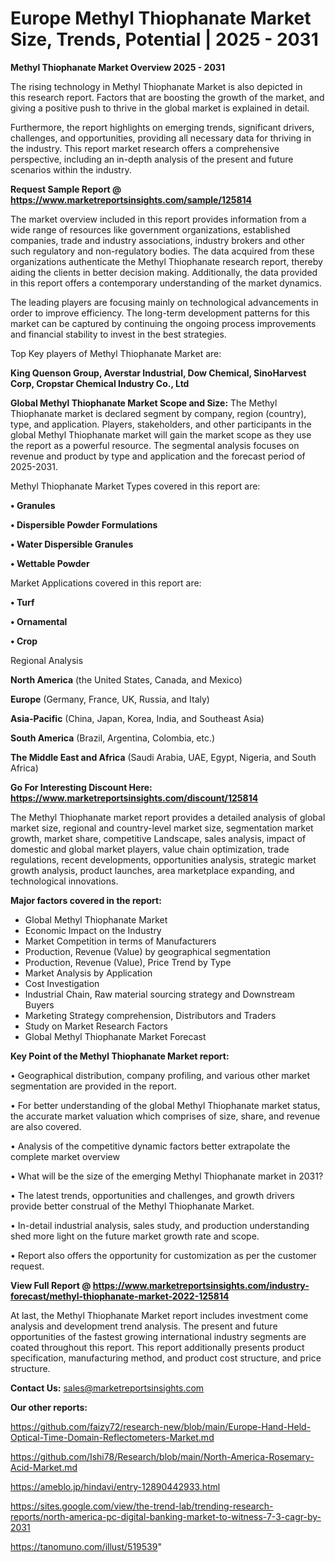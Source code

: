 # Europe Methyl Thiophanate Market Size, Trends, Potential | 2025 - 2031

<Strong> Methyl Thiophanate Market Overview 2025 - 2031</strong>

The rising technology in Methyl Thiophanate Market is also depicted in this research report. Factors that are boosting the growth of the market, and giving a positive push to thrive in the global market is explained in detail.

Furthermore, the report highlights on emerging trends, significant drivers, challenges, and opportunities, providing all necessary data for thriving in the industry. This report market research offers a comprehensive perspective, including an in-depth analysis of the present and future scenarios within the industry.

<strong>Request Sample Report @ <a href=https://www.marketreportsinsights.com/sample/125814>https://www.marketreportsinsights.com/sample/125814</a></strong>

The market overview included in this report provides information from a wide range of resources like government organizations, established companies, trade and industry associations, industry brokers and other such regulatory and non-regulatory bodies. The data acquired from these organizations authenticate the Methyl Thiophanate research report, thereby aiding the clients in better decision making. Additionally, the data provided in this report offers a contemporary understanding of the market dynamics.

The leading players are focusing mainly on technological advancements in order to improve efficiency. The long-term development patterns for this market can be captured by continuing the ongoing process improvements and financial stability to invest in the best strategies.

Top Key players of Methyl Thiophanate Market are:

<strong>King Quenson Group, Averstar Industrial, Dow Chemical, SinoHarvest Corp, Cropstar Chemical Industry Co., Ltd</strong>

<strong><b>Global Methyl Thiophanate Market Scope and Size:</b></strong>
The Methyl Thiophanate market is declared segment by company, region (country), type, and application. Players, stakeholders, and other participants in the global Methyl Thiophanate market will gain the market scope as they use the report as a powerful resource. The segmental analysis focuses on revenue and product by type and application and the forecast period of 2025-2031.

Methyl Thiophanate Market Types covered in this report are:

<strong>• Granules

• Dispersible Powder Formulations

• Water Dispersible Granules

• Wettable Powder</strong>

Market Applications covered in this report are:

<strong>• Turf

• Ornamental

• Crop</strong> 

Regional Analysis

<strong>North America</strong> (the United States, Canada, and Mexico)

<strong>Europe</strong> (Germany, France, UK, Russia, and Italy)

<strong>Asia-Pacific</strong> (China, Japan, Korea, India, and Southeast Asia)

<strong>South America</strong> (Brazil, Argentina, Colombia, etc.)

<strong>The Middle East and Africa</strong> (Saudi Arabia, UAE, Egypt, Nigeria, and South Africa)

<strong>Go For Interesting Discount Here: <a href=https://www.marketreportsinsights.com/discount/125814>https://www.marketreportsinsights.com/discount/125814</a></strong>

The Methyl Thiophanate market report provides a detailed analysis of global market size, regional and country-level market size, segmentation market growth, market share, competitive Landscape, sales analysis, impact of domestic and global market players, value chain optimization, trade regulations, recent developments, opportunities analysis, strategic market growth analysis, product launches, area marketplace expanding, and technological innovations.

<strong><b>Major factors covered in the report:</b></strong>
<ul>
  <li>Global Methyl Thiophanate Market </li>
  <li>Economic Impact on the Industry</li>
  <li>Market Competition in terms of Manufacturers</li>
  <li>Production, Revenue (Value) by geographical segmentation</li>
  <li>Production, Revenue (Value), Price Trend by Type</li>
  <li>Market Analysis by Application</li>
  <li>Cost Investigation</li>
  <li>Industrial Chain, Raw material sourcing strategy and Downstream Buyers</li>
  <li>Marketing Strategy comprehension, Distributors and Traders</li>
  <li>Study on Market Research Factors</li>
  <li>Global Methyl Thiophanate Market Forecast</li>
</ul>

<strong><b>Key Point of the Methyl Thiophanate Market report:</b></strong>

• Geographical distribution, company profiling, and various other market segmentation are provided in the report.

• For better understanding of the global Methyl Thiophanate market status, the accurate market valuation which comprises of size, share, and revenue are also covered.

• Analysis of the competitive dynamic factors better extrapolate the complete market overview

• What will be the size of the emerging Methyl Thiophanate market in 2031?

• The latest trends, opportunities and challenges, and growth drivers provide better construal of the Methyl Thiophanate Market.

• In-detail industrial analysis, sales study, and production understanding shed more light on the future market growth rate and scope.

• Report also offers the opportunity for customization as per the customer request.

<strong><b>View Full Report @ <a href=https://www.marketreportsinsights.com/industry-forecast/methyl-thiophanate-market-2022-125814>https://www.marketreportsinsights.com/industry-forecast/methyl-thiophanate-market-2022-125814</a></b></strong>


At last, the Methyl Thiophanate Market report includes investment come analysis and development trend analysis. The present and future opportunities of the fastest growing international industry segments are coated throughout this report. This report additionally presents product specification, manufacturing method, and product cost structure, and price structure.

<strong>Contact Us:</strong>
sales@marketreportsinsights.com

<strong>Our other reports:</strong>

<a href=https://github.com/faizy72/research-new/blob/main/Europe-Hand-Held-Optical-Time-Domain-Reflectometers-Market.md>https://github.com/faizy72/research-new/blob/main/Europe-Hand-Held-Optical-Time-Domain-Reflectometers-Market.md</a>

<a href=https://github.com/Ishi78/Research/blob/main/North-America-Rosemary-Acid-Market.md>https://github.com/Ishi78/Research/blob/main/North-America-Rosemary-Acid-Market.md</a>

<a href=https://ameblo.jp/hindavi/entry-12890442933.html>https://ameblo.jp/hindavi/entry-12890442933.html</a>

<a href=https://sites.google.com/view/the-trend-lab/trending-research-reports/north-america-pc-digital-banking-market-to-witness-7-3-cagr-by-2031>https://sites.google.com/view/the-trend-lab/trending-research-reports/north-america-pc-digital-banking-market-to-witness-7-3-cagr-by-2031</a>

<a href=https://tanomuno.com/illust/519539>https://tanomuno.com/illust/519539</a>"
